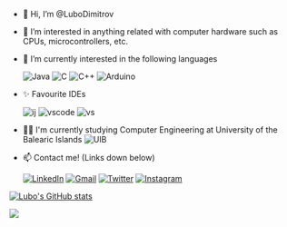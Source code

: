 - 👋 Hi, I’m @LuboDimitrov <!--![Verified][1.6]-->
- 👀 I’m interested in anything related with computer hardware such as CPUs, microcontrollers, etc.
- 🌱 I’m currently interested in the following languages

     ![Java][1.7] ![C][1.8] ![C++][1.9] ![Arduino][2.0]
- ✨ Favourite IDEs

    ![ij][2.1] ![vscode][2.2] ![vs][2.3]
- 👩‍🎓 I'm currently studying Computer Engineering at University of the Balearic Islands ![UIB][2.4]
- 📫 Contact me! (Links down below)


     [![LinkedIn][1.2]][1] [![Gmail][1.3]][2] [![Twitter][1.4]][3] [![Instagram][1.5]][4] 

[1.2]: https://img.icons8.com/color/48/000000/linkedin.png
[1.3]: https://img.icons8.com/fluency/48/000000/gmail-new.png
[1.4]: https://img.icons8.com/color/48/000000/twitter--v2.png
[1.5]: https://img.icons8.com/fluency/48/000000/instagram-new.png
[1.6]: https://img.icons8.com/color/24/000000/instagram-verification-badge.png
[1.7]: https://img.icons8.com/nolan/48/java-coffee-cup-logo.png
[1.8]: https://img.icons8.com/color/48/000000/c-programming.png
[1.9]: https://img.icons8.com/color/48/000000/c-plus-plus-logo.png
[2.0]: https://img.icons8.com/color/48/000000/arduino.png
[2.1]: https://img.icons8.com/color/48/000000/intellij-idea.png
[2.2]: https://img.icons8.com/color/48/000000/visual-studio-code-2019.png
[2.3]: https://img.icons8.com/fluency/48/000000/visual-studio-2019.png
[2.4]: https://mega.nz/file/vo02kYiL#sjxtd5t8oF3LdK9HgysXMjiJabx-4ybfG_bU4ihOxk0



[1]: https://www.linkedin.com/in/lyubomir-dimitrov-88a11a176/
[2]: https://mail.google.com/mail/?view=cm&source=mailto&to=lubodimitrov500@gmail.com
[3]: https://twitter.com/Luubo10
[4]: https://www.instagram.com/lubo_7/

[![Lubo's GitHub stats](https://github-readme-stats.vercel.app/api?username=LuboDimitrov&show_icons=true&theme=radical)](https://github.com/anuraghazra/github-readme-stats)

<img align="center" src="https://github-readme-stats.vercel.app/api/top-langs/?username=LuboDimitrov&exclude_repo=PracticaAprenentatgeAutomatic&theme=radical" />
<!---
LuboDimitrov/LuboDimitrov is a ✨ special ✨ repository because its `README.md` (this file) appears on your GitHub profile.
You can click the Preview link to take a look at your changes.
--->
